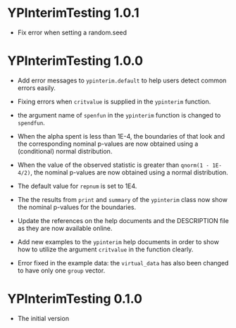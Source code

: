 # YPInterimTesting 1.0.1
* Fix error when setting a random.seed

# YPInterimTesting 1.0.0

* Add error messages to `ypinterim.default` to help users detect common errors easily.

* Fixing errors when `critvalue` is supplied in the `ypinterim` function.

* the argument name of `spenfun` in the `ypinterim` function is changed to `spendfun`.

* When the alpha spent is less than 1E-4, the boundaries of that look and the corresponding nominal p-values are now obtained using a (conditional) normal distribution.

* When the value of the observed statistic is greater than `qnorm(1 - 1E-4/2)`, the nominal p-values are now obtained using a normal distribution.

* The default value for `repnum` is set to 1E4.

* The the results from `print` and `summary` of the `ypinterim` class now show the nominal p-values for the boundaries.

* Update the references on the help documents and the DESCRIPTION file as they are now available online.

* Add new examples to the `ypinterim` help documents in order to show how to utilize the argument `critvalue` in the function clearly. 

* Error fixed in the example data: the `virtual_data` has also been changed to have only one `group` vector.

# YPInterimTesting 0.1.0

* The initial version


